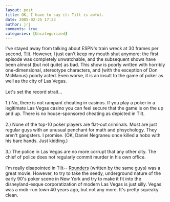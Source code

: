 ```yaml
---
layout: post
title: OK, I have to say it: Tilt is awful.
date: 2005-02-25 17:23
author: jrj
comments: true
categories: [Uncategorized]
---
```

I've stayed away from talking about ESPN's train wreck at 30 frames per second, <a href="http://espn-tilt.com/" target="_blank">Tilt</a>. However, I just can't keep my mouth shut anymore: the first episode was completely unwatchable, and the subsequent shows have been almost (but not quite) as bad. This show is poorly written with horribly one-dimensional, stereotype characters, and (with the exception of Don McManus) poorly acted. Even worse, it is an insult to the game of poker as well as the city of Las Vegas.<br /><br />Let's set the record strait...<br /><br />1.) No, there is not rampant cheating in casinos. If you play a poker in a legitimate Las Vegas casino you can feel secure that the game is on the up and up. There is no house-sponsored cheating as depicted in Tilt.<br /><br />2.) None of the top-10 poker players are flat-out criminals. Most are just regular guys with an unusual penchant for math and phsychology. They aren't gangsters. I promise. (OK, Daniel Negraneu once killed a hobo with his bare hands. Just kidding.)<br /><br />3.) The police in Las Vegas are no more corrupt that any other city. The chief of police does not regularly commit murder in his own office.<br /><br />I'm really disapointed in Tilt-- <a href="http://beta.pokerstreams.com/Videos/1036.aspx" target="_blank">Rounders</a> (written by the same guys) was a great movie. However, to try to take the seedy, underground nature of the early 90's poker scene in New York and try to make it fit into the disneyland-esque corporatization of modern Las Vegas is just silly. Vegas was a mob-run town 40 years ago, but not any more. It's pretty squeaky clean.
